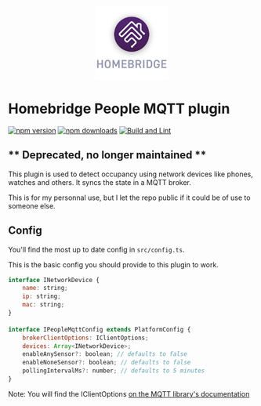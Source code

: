 <p align="center">
    <img src="https://github.com/homebridge/branding/raw/master/logos/homebridge-wordmark-logo-vertical.png" width="150">
</p>

# Homebridge People MQTT plugin

[![npm version](https://img.shields.io/npm/v/@poblouin/homebridge-people-mqtt)](https://www.npmjs.com/package/@poblouin/homebridge-people-mqtt) [![npm downloads](https://img.shields.io/npm/dt/@poblouin/homebridge-people-mqtt)](https://www.npmjs.com/package/@poblouin/homebridge-people-mqtt) [![Build and Lint](https://github.com/poblouin/homebridge-people-mqtt/actions/workflows/build.yml/badge.svg)](https://github.com/poblouin/homebridge-people-mqtt/actions/workflows/build.yml)

## ** Deprecated, no longer maintained **

This plugin is used to detect occupancy using network devices like phones, watches and others. It syncs the state in a MQTT broker.

This is for my personnal use, but I let the repo public if it could be of use to someone else.

## Config

You'll find the most up to date config in `src/config.ts`.

This is the basic config you should provide to this plugin to work.

```js
interface INetworkDevice {
    name: string;
    ip: string;
    mac: string;
}

interface IPeopleMqttConfig extends PlatformConfig {
    brokerClientOptions: IClientOptions;
    devices: Array<INetworkDevice>;
    enableAnySensor?: boolean; // defaults to false
    enableNoneSensor?: boolean; // defaults to false
    pollingIntervalMs?: number; // defaults to 5 minutes
}
```

Note: You will find the IClientOptions [on the MQTT library's documentation](https://github.com/mqttjs/MQTT.js/#mqttclientstreambuilder-options)
